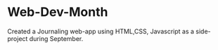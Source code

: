 # Web-Dev-Month
Created a Journaling web-app using HTML,CSS, Javascript as a side-project during September.
